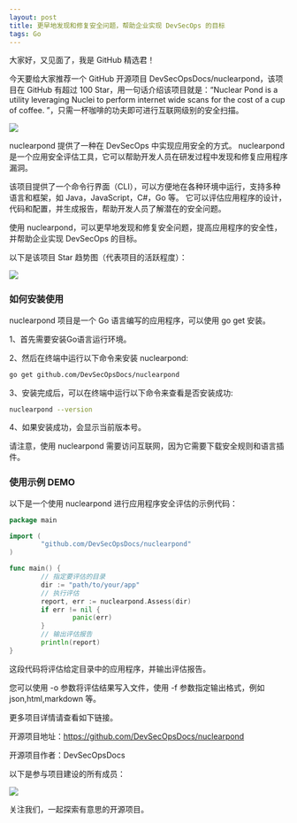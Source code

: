 ```yaml
---
layout: post
title: 更早地发现和修复安全问题，帮助企业实现 DevSecOps 的目标
tags: Go
---
```


大家好，又见面了，我是 GitHub 精选君！

今天要给大家推荐一个 GitHub 开源项目 DevSecOpsDocs/nuclearpond，该项目在 GitHub 有超过 100 Star，用一句话介绍该项目就是：“Nuclear Pond is a utility leveraging Nuclei to perform internet wide scans for the cost of a cup of coffee. ”，只需一杯咖啡的功夫即可进行互联网级别的安全扫描。

![](https://raw.githubusercontent.com/DevSecOpsDocs/nuclearpond/master/assets/logo.png)

nuclearpond 提供了一种在 DevSecOps 中实现应用安全的方式。 nuclearpond 是一个应用安全评估工具，它可以帮助开发人员在研发过程中发现和修复应用程序漏洞。

该项目提供了一个命令行界面（CLI），可以方便地在各种环境中运行，支持多种语言和框架，如 Java，JavaScript，C#，Go 等。 它可以评估应用程序的设计，代码和配置，并生成报告，帮助开发人员了解潜在的安全问题。

使用 nuclearpond，可以更早地发现和修复安全问题，提高应用程序的安全性，并帮助企业实现 DevSecOps 的目标。


以下是该项目 Star 趋势图（代表项目的活跃程度）：

![](https://api.star-history.com/svg?repos=DevSecOpsDocs/nuclearpond&type=Timeline)

### 如何安装使用

nuclearpond 项目是一个 Go 语言编写的应用程序，可以使用 go get 安装。

1、首先需要安装Go语言运行环境。

2、然后在终端中运行以下命令来安装 nuclearpond:

```bash
go get github.com/DevSecOpsDocs/nuclearpond
```

3、安装完成后，可以在终端中运行以下命令来查看是否安装成功:

```bash
nuclearpond --version
```

4、如果安装成功，会显示当前版本号。

请注意，使用 nuclearpond 需要访问互联网，因为它需要下载安全规则和语言插件。


### 使用示例 DEMO

以下是一个使用 nuclearpond 进行应用程序安全评估的示例代码：

```go
package main

import (
        "github.com/DevSecOpsDocs/nuclearpond"
)

func main() {
        // 指定要评估的目录
        dir := "path/to/your/app"
        // 执行评估
        report, err := nuclearpond.Assess(dir)
        if err != nil {
                panic(err)
        }
        // 输出评估报告
        println(report)
}
```

这段代码将评估给定目录中的应用程序，并输出评估报告。

您可以使用 -o 参数将评估结果写入文件，使用 -f 参数指定输出格式，例如 json,html,markdown 等。


更多项目详情请查看如下链接。

开源项目地址：https://github.com/DevSecOpsDocs/nuclearpond 

开源项目作者：DevSecOpsDocs

以下是参与项目建设的所有成员：

![](https://contrib.rocks/image?repo=DevSecOpsDocs/nuclearpond)



关注我们，一起探索有意思的开源项目。
